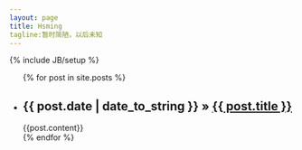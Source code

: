 ```yaml
---
layout: page
title: Hsming
tagline:暂时简陋，以后未知
---
```

{% include JB/setup %}



<ul class="posts">
  {% for post in site.posts %}
    <li>
      <h2><span>{{ post.date | date_to_string }}</span> &raquo; <a href="{{ BASE_PATH }}{{ post.url }}">{{ post.title }}</a></h2>
      {{post.content}}
    </li>
  {% endfor %}
</ul>




